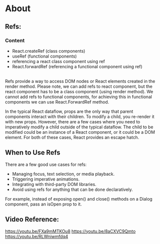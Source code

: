 # About

## Refs:

### Content
* React.createRef (class components)
* useRef (functional components)
* referencing a react class component using ref
* React.forwardRef (referencing a functional component using ref)

<br/>
Refs provide a way to access DOM nodes or React elements created in the render method.
Please note, we can add refs to react component, but the react component has to be a class component (using render method).
We cannot add refs to functional components, for achieving this in functional components we can use React.ForwardRef method.

In the typical React dataflow, props are the only way that parent components interact with their children. To modify a child, you re-render it with new props. However, there are a few cases where you need to imperatively modify a child outside of the typical dataflow. The child to be modified could be an instance of a React component, or it could be a DOM element. For both of these cases, React provides an escape hatch.

## When to Use Refs

There are a few good use cases for refs:

* Managing focus, text selection, or media playback.
* Triggering imperative animations.
* Integrating with third-party DOM libraries.
* Avoid using refs for anything that can be done declaratively.

For example, instead of exposing open() and close() methods on a Dialog component, pass an isOpen prop to it.



## Video Reference:
https://youtu.be/FXa9mMTKOu8
https://youtu.be/8aCXVC9Qmto
https://youtu.be/RLWniwmfdq4